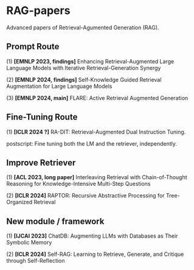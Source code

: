 # RAG-papers
Advanced papers of Retrieval-Agumented Generation (RAG).



## Prompt Route

(1) **\[EMNLP 2023, findings\]** Enhancing Retrieval-Augmented Large Language Models with Iterative Retrieval-Generation Synergy 

(2) **\[EMNLP 2024, findings\]** Self-Knowledge Guided Retrieval Augmentation for Large Language Models

(3) **\[EMNLP 2024, main\]** FLARE: Active Retrieval Augmented Generation



## Fine-Tuning Route

(1) **\[ICLR 2024 ?\]** RA-DIT: Retrieval-Augmented Dual Instruction Tuning.

postscript: Fine tuning both the LM and the retriever, independently.



## Improve Retriever

(1) **\[ACL 2023, long paper\]** Interleaving Retrieval with Chain-of-Thought Reasoning for Knowledge-Intensive Multi-Step Questions

(2) **\[ICLR 2024\]** RAPTOR: Recursive Abstractive Processing for Tree-Organized Retrieval



## New module / framework

(1) **\[IJCAI 2023\]** ChatDB: Augmenting LLMs with Databases as Their Symbolic Memory

(2) **\[ICLR 2024\]** Self-RAG: Learning to Retrieve, Generate, and Critique through Self-Reflection
